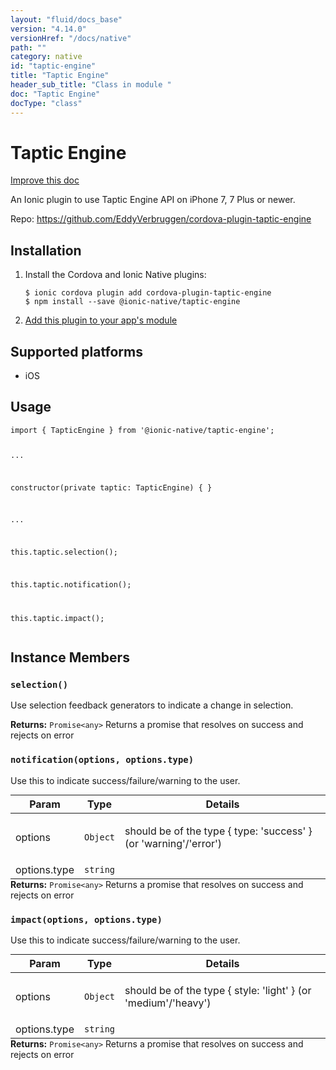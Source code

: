 ```yaml
---
layout: "fluid/docs_base"
version: "4.14.0"
versionHref: "/docs/native"
path: ""
category: native
id: "taptic-engine"
title: "Taptic Engine"
header_sub_title: "Class in module "
doc: "Taptic Engine"
docType: "class"
---
```


<h1 class="api-title">Taptic Engine</h1>

<a class="improve-v2-docs" href="http://github.com/ionic-team/ionic-native/edit/master/src/@ionic-native/plugins/taptic-engine/index.ts#L1">
  Improve this doc
</a>







<p>An Ionic plugin to use Taptic Engine API on iPhone 7, 7 Plus or newer.</p>


<p>Repo:
  <a href="https://github.com/EddyVerbruggen/cordova-plugin-taptic-engine">
    https://github.com/EddyVerbruggen/cordova-plugin-taptic-engine
  </a>
</p>


<h2><a class="anchor" name="installation" href="#installation"></a>Installation</h2>
<ol class="installation">
  <li>Install the Cordova and Ionic Native plugins:<br>
    <pre><code class="nohighlight">$ ionic cordova plugin add cordova-plugin-taptic-engine
$ npm install --save @ionic-native/taptic-engine
</code></pre>
  </li>
  <li><a href="https://ionicframework.com/docs/native/#Add_Plugins_to_Your_App_Module">Add this plugin to your app's module</a></li>
</ol>



<h2><a class="anchor" name="platforms" href="#platforms"></a>Supported platforms</h2>
<ul>
  <li>iOS</li>
</ul>






<h2><a class="anchor" name="usage" href="#usage"></a>Usage</h2>
<pre><code class="lang-typescript">import { TapticEngine } from &#39;@ionic-native/taptic-engine&#39;;

...

constructor(private taptic: TapticEngine) { }

...

this.taptic.selection();

this.taptic.notification();

this.taptic.impact();
</code></pre>








<h2><a class="anchor" name="instance-members" href="#instance-members"></a>Instance Members</h2>
<h3><a class="anchor" name="selection" href="#selection"></a><code>selection()</code></h3>


Use selection feedback generators to indicate a change in selection.


<div class="return-value" markdown="1">
  <i class="icon ion-arrow-return-left"></i>
  <b>Returns:</b> <code>Promise&lt;any&gt;</code> Returns a promise that resolves on success and rejects on error
</div><h3><a class="anchor" name="notification" href="#notification"></a><code>notification(options,&nbsp;options.type)</code></h3>


Use this to indicate success/failure/warning to the user.
<table class="table param-table" style="margin:0;">
  <thead>
  <tr>
    <th>Param</th>
    <th>Type</th>
    <th>Details</th>
  </tr>
  </thead>
  <tbody>
  <tr>
    <td>
      options</td>
    <td>
      <code>Object</code>
    </td>
    <td>
      <p>should be of the type { type: &#39;success&#39; } (or &#39;warning&#39;/&#39;error&#39;)</p>
</td>
  </tr>
  
  <tr>
    <td>
      options.type</td>
    <td>
      <code>string</code>
    </td>
    <td>
      </td>
  </tr>
  </tbody>
</table>

<div class="return-value" markdown="1">
  <i class="icon ion-arrow-return-left"></i>
  <b>Returns:</b> <code>Promise&lt;any&gt;</code> Returns a promise that resolves on success and rejects on error
</div><h3><a class="anchor" name="impact" href="#impact"></a><code>impact(options,&nbsp;options.type)</code></h3>


Use this to indicate success/failure/warning to the user.
<table class="table param-table" style="margin:0;">
  <thead>
  <tr>
    <th>Param</th>
    <th>Type</th>
    <th>Details</th>
  </tr>
  </thead>
  <tbody>
  <tr>
    <td>
      options</td>
    <td>
      <code>Object</code>
    </td>
    <td>
      <p>should be of the type { style: &#39;light&#39; } (or &#39;medium&#39;/&#39;heavy&#39;)</p>
</td>
  </tr>
  
  <tr>
    <td>
      options.type</td>
    <td>
      <code>string</code>
    </td>
    <td>
      </td>
  </tr>
  </tbody>
</table>

<div class="return-value" markdown="1">
  <i class="icon ion-arrow-return-left"></i>
  <b>Returns:</b> <code>Promise&lt;any&gt;</code> Returns a promise that resolves on success and rejects on error
</div>





